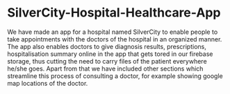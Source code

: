 # SilverCity-Hospital-Healthcare-App
We have made an app for a hospital named SilverCity to enable people to take appointments with the doctors of the hospital in an organized manner. The app also enables doctors to give diagnosis results, prescriptions, hospitalisation summary online in the app that gets tored in our firebase storage, thus cutting the need to carry files of the patient everywhere he/she goes. Apart from that we have included other sections which streamline this process of consulting a doctor, for example showing google map locations of the doctor.
